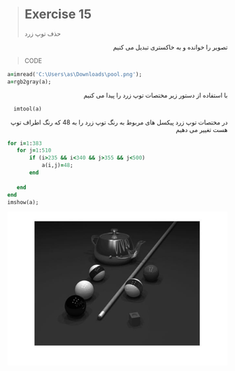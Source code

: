 
> # Exercise 15
> حذف توپ زرد 
> 

 <div dir="rtl">
تصویر را خوانده و به خاکستری تبدیل می کنیم
 </div>

> CODE
```ruby
a=imread('C:\Users\as\Downloads\pool.png');
a=rgb2gray(a);

```
 <div dir="rtl">
با استفاده از دستور زیر مختصات توپ زرد را پیدا می کنیم
 </div>

```ruby
  imtool(a)
 ```
 
  <div dir="rtl">
 در مختصات توپ زرد پیکسل های مربوط به رنگ توپ زرد را به 48 که رنگ اطراف توپ هست تغییر می دهیم
  </div>
 
 ```ruby
for i=1:383
    for j=1:510
        if (i>235 && i<340 && j>355 && j<500)
            a(i,j)=48;
        end

    end
end
imshow(a);

```
![alt text](https://github.com/semnan-university-ai/image-processing-class/blob/main/excersiecs/afsaneh427726/15/15.jpg)

